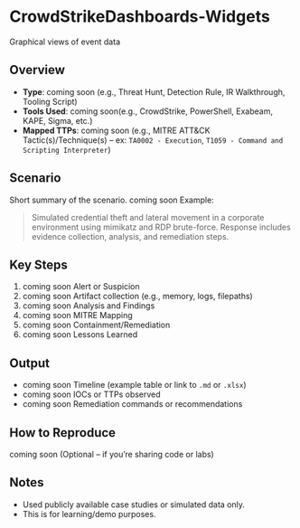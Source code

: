 # CrowdStrikeDashboards-Widgets
Graphical views of event data

## Overview

- **Type**: coming soon (e.g., Threat Hunt, Detection Rule, IR Walkthrough, Tooling Script)
- **Tools Used**: coming soon(e.g., CrowdStrike, PowerShell, Exabeam, KAPE, Sigma, etc.)
- **Mapped TTPs**: coming soon (e.g., MITRE ATT&CK Tactic(s)/Technique(s) – ex: `TA0002 - Execution`, `T1059 - Command and Scripting Interpreter`)

## Scenario

Short summary of the scenario. coming soon Example:
> Simulated credential theft and lateral movement in a corporate environment using mimikatz and RDP brute-force. Response includes evidence collection, analysis, and remediation steps.

## Key Steps

1. coming soon Alert or Suspicion
2. coming soon Artifact collection (e.g., memory, logs, filepaths)
3. coming soon Analysis and Findings
4. coming soon MITRE Mapping
5. coming soon Containment/Remediation
6. coming soon Lessons Learned

## Output

- coming soon Timeline (example table or link to `.md` or `.xlsx`)
- coming soon IOCs or TTPs observed
- coming soon Remediation commands or recommendations

## How to Reproduce

coming soon (Optional – if you’re sharing code or labs)

## Notes

- Used publicly available case studies or simulated data only.
- This is for learning/demo purposes.
